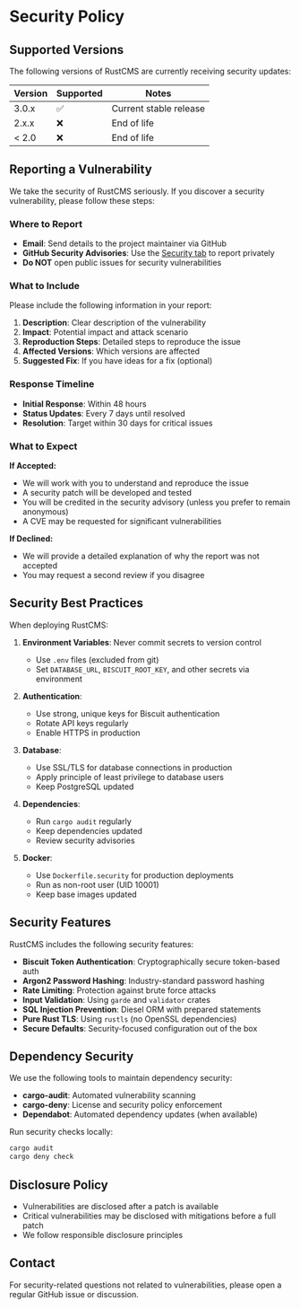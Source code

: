 # Security Policy

## Supported Versions

The following versions of RustCMS are currently receiving security updates:

| Version | Supported          | Notes                           |
| ------- | ------------------ | ------------------------------- |
| 3.0.x   | :white_check_mark: | Current stable release          |
| 2.x.x   | :x:                | End of life                     |
| < 2.0   | :x:                | End of life                     |

## Reporting a Vulnerability

We take the security of RustCMS seriously. If you discover a security vulnerability, please follow these steps:

### Where to Report

- **Email**: Send details to the project maintainer via GitHub
- **GitHub Security Advisories**: Use the [Security tab](https://github.com/jungamer-64/RustCMS/security/advisories) to report privately
- **Do NOT** open public issues for security vulnerabilities

### What to Include

Please include the following information in your report:

1. **Description**: Clear description of the vulnerability
2. **Impact**: Potential impact and attack scenario
3. **Reproduction Steps**: Detailed steps to reproduce the issue
4. **Affected Versions**: Which versions are affected
5. **Suggested Fix**: If you have ideas for a fix (optional)

### Response Timeline

- **Initial Response**: Within 48 hours
- **Status Updates**: Every 7 days until resolved
- **Resolution**: Target within 30 days for critical issues

### What to Expect

**If Accepted:**

- We will work with you to understand and reproduce the issue
- A security patch will be developed and tested
- You will be credited in the security advisory (unless you prefer to remain anonymous)
- A CVE may be requested for significant vulnerabilities

**If Declined:**

- We will provide a detailed explanation of why the report was not accepted
- You may request a second review if you disagree

## Security Best Practices

When deploying RustCMS:

1. **Environment Variables**: Never commit secrets to version control
   - Use `.env` files (excluded from git)
   - Set `DATABASE_URL`, `BISCUIT_ROOT_KEY`, and other secrets via environment

2. **Authentication**:
   - Use strong, unique keys for Biscuit authentication
   - Rotate API keys regularly
   - Enable HTTPS in production

3. **Database**:
   - Use SSL/TLS for database connections in production
   - Apply principle of least privilege to database users
   - Keep PostgreSQL updated

4. **Dependencies**:
   - Run `cargo audit` regularly
   - Keep dependencies updated
   - Review security advisories

5. **Docker**:
   - Use `Dockerfile.security` for production deployments
   - Run as non-root user (UID 10001)
   - Keep base images updated

## Security Features

RustCMS includes the following security features:

- **Biscuit Token Authentication**: Cryptographically secure token-based auth
- **Argon2 Password Hashing**: Industry-standard password hashing
- **Rate Limiting**: Protection against brute force attacks
- **Input Validation**: Using `garde` and `validator` crates
- **SQL Injection Prevention**: Diesel ORM with prepared statements
- **Pure Rust TLS**: Using `rustls` (no OpenSSL dependencies)
- **Secure Defaults**: Security-focused configuration out of the box

## Dependency Security

We use the following tools to maintain dependency security:

- **cargo-audit**: Automated vulnerability scanning
- **cargo-deny**: License and security policy enforcement
- **Dependabot**: Automated dependency updates (when available)

Run security checks locally:

```bash
cargo audit
cargo deny check
```

## Disclosure Policy

- Vulnerabilities are disclosed after a patch is available
- Critical vulnerabilities may be disclosed with mitigations before a full patch
- We follow responsible disclosure principles

## Contact

For security-related questions not related to vulnerabilities, please open a regular GitHub issue or discussion.
